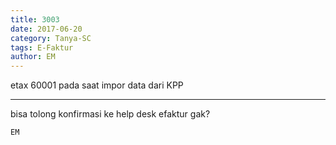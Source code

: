 ```yaml
---
title: 3003
date: 2017-06-20
category: Tanya-SC
tags: E-Faktur
author: EM
---
```


etax 60001 pada saat impor data dari KPP

---

bisa tolong konfirmasi ke help desk efaktur gak?

`EM`
